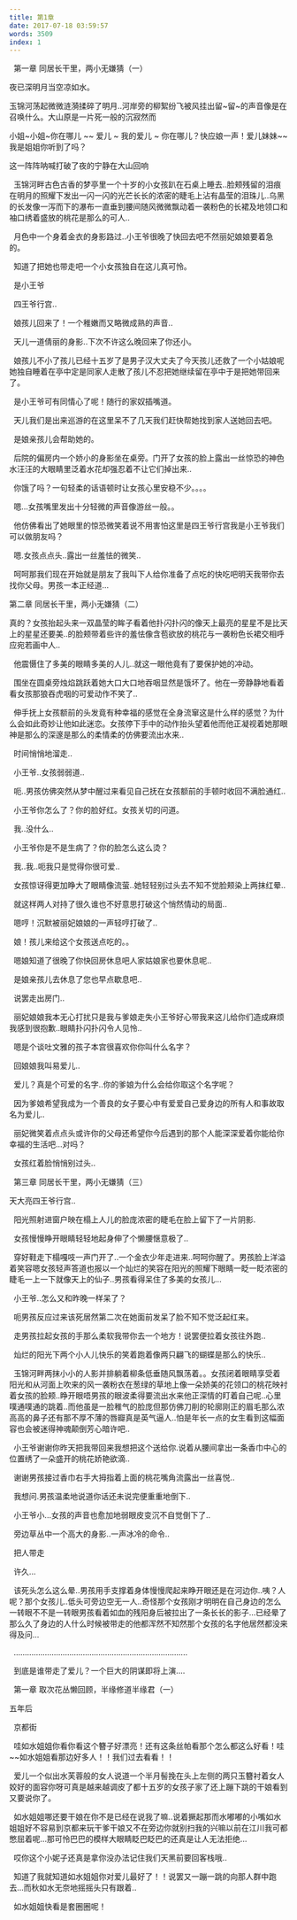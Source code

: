 ```yaml
---
title: 第1章
date: 2017-07-18 03:59:57
words: 3509
index: 1
---
```

<!-- deleteAbove -->



  第一章 同居长干里，两小无嫌猜（一）



夜已深明月当空凉如水。




玉锦河荡起微微涟漪揉碎了明月..河岸旁的柳絮纷飞被风挂出留~留~的声音像是在召唤什么。大山原是一片死一般的沉寂然而



小姐~小姐~你在哪儿 ~~ 爱儿 ~ 我的爱儿 ~  你在哪儿？快应娘一声！爱儿妹妹~~我是姐姐你听到了吗？



这一阵阵呐喊打破了夜的宁静在大山回响





  玉锦河畔古色古香的梦亭里一个十岁的小女孩趴在石桌上睡去..脸颊残留的泪痕在明月的照耀下发出一闪一闪的光芒长长的浓密的睫毛上沾有晶莹的泪珠儿..乌黑的长发像一泻而下的瀑布一直垂到腰间随风微微飘动着一袭粉色的长裙及地领口和袖口绣着盛放的桃花是那么的可人..





  月色中一个身着金衣的身影路过..小王爷很晚了快回去吧不然丽妃娘娘要着急的。





  知道了把她也带走吧一个小女孩独自在这儿真可怜。





  是小王爷





  四王爷行宫..





  娘孩儿回来了！一个稚嫩而又略微成熟的声音..





  天儿一道倩丽的身影..下次不许这么晚回来了你还小。





  娘孩儿不小了孩儿已经十五岁了是男子汉大丈夫了今天孩儿还救了一个小姑娘呢她独自睡着在亭中定是同家人走散了孩儿不忍把她继续留在亭中于是把她带回来了。





  是小王爷可有同情心了呢！随行的家奴插嘴道。





  天儿我们是出来巡游的在这里呆不了几天我们赶快帮她找到家人送她回去吧。





  是娘亲孩儿会帮助她的。





  后院的偏房内一个娇小的身影坐在桌旁。门开了女孩的脸上露出一丝惊恐的神色水汪汪的大眼睛里泛着水花却强忍着不让它们掉出来..





  你饿了吗？一句轻柔的话语顿时让女孩心里安稳不少。。。。





  嗯...女孩嘴里发出十分轻微的声音像游丝一般。。





  他仿佛看出了她眼里的惊恐微笑着说不用害怕这里是四王爷行宫我是小王爷我们可以做朋友吗？





  嗯.女孩点点头..露出一丝羞怯的微笑..





  呵呵那我们现在开始就是朋友了我叫下人给你准备了点吃的快吃吧明天我带你去找你父母。男孩一本正经道...





第二章 同居长干里，两小无嫌猜（二）



真的？女孩抬起头来一双晶莹的眸子看着他扑闪扑闪的像天上最亮的星星不是比天上的星星还要美..的脸颊带着些许的羞怯像含苞欲放的桃花与一袭粉色长裙交相呼应宛若画中人..





  他震慑住了多美的眼睛多美的人儿..就这一眼他竟有了要保护她的冲动。





  围坐在圆桌旁烛焰跳跃着她大口大口地吞咽显然是饿坏了。他在一旁静静地看着看女孩那狼吞虎咽的可爱动作不笑了..





  伸手抚上女孩额前的头发竟有种幸福的感觉在全身流窜这是什么样的感觉？为什么会如此奇妙让他如此迷恋。女孩停下手中的动作抬头望着他而他正凝视着她那眼神是那么的深邃是那么的柔情柔的仿佛要流出水来..





  时间悄悄地溜走..





  小王爷..女孩弱弱道..





  呃..男孩仿佛突然从梦中醒过来看见自己抚在女孩额前的手顿时收回不满脸通红..





  小王爷你怎么了？你的脸好红。女孩关切的问道。





  我..没什么..





  小王爷你是不是生病了？你的脸怎么这么烫？





  我..我..呃我只是觉得你很可爱..





  女孩惊讶得更加睁大了眼睛像流萤..她轻轻别过头去不知不觉脸颊染上两抹红晕..





  就这样两人对持了很久谁也不好意思打破这个悄然情动的局面..





  嗯哼！沉默被丽妃娘娘的一声轻哼打破了..





  娘！孩儿来给这个女孩送点吃的。。





  嗯娘知道了很晚了你快回房休息吧人家姑娘家也要休息呢..





  是娘亲孩儿去休息了您也早点歇息吧..





  说罢走出房门..





  丽妃娘娘我本无心打扰只是我与爹娘走失小王爷好心带我来这儿给你们造成麻烦我感到很抱歉..眼睛扑闪扑闪令人见怜..





  嗯是个谈吐文雅的孩子本宫很喜欢你你叫什么名字？





  回娘娘我叫易爱儿..





  爱儿？真是个可爱的名字..你的爹娘为什么会给你取这个名字呢？





  因为爹娘希望我成为一个善良的女子要心中有爱爱自己爱身边的所有人和事故取名为爱儿..





  丽妃微笑着点点头或许你的父母还希望你今后遇到的那个人能深深爱着你能给你幸福的生活吧...对吗？





  女孩红着脸悄悄别过头..

  第三章 同居长干里，两小无嫌猜（三）



天大亮四王爷行宫..





  阳光照射进窗户映在榻上人儿的脸庞浓密的睫毛在脸上留下了一片阴影.





  女孩慢慢睁开眼睛轻轻地起身伸了个懒腰惬意极了..





  穿好鞋走下榻嘎吱一声门开了..一个金衣少年走进来..呵呵你醒了。男孩脸上洋溢着笑容嗯女孩轻声答道也报以一个灿烂的笑容在阳光的照耀下眼睛一眨一眨浓密的睫毛一上一下就像天上的仙子..男孩看得呆住了多美的女孩儿...





  小王爷..怎么又和昨晚一样呆了？





  呃男孩反应过来该死居然第二次在她面前发呆了脸不知不觉泛起红来。





  走男孩拉起女孩的手那么柔软我带你去一个地方！说罢便拉着女孩往外跑..





  灿烂的阳光下两个小人儿快乐的笑着跑着像两只翩飞的蝴蝶是那么的快乐..





  玉锦河畔两抹小小的人影并排躺着柳条低垂随风飘荡着。。女孩闭着眼睛享受着阳光和从河面上吹来的风一袭粉衣在葱绿的草地上像一朵娇美的花领口的桃花映衬着女孩的脸颊..睁开眼唔男孩的眼波柔得要流出水来他正深情的盯着自己呢..心里噗通噗通的跳着..而他虽是一脸稚气的脸庞但那仿佛刀削的轮廓刚正的眉毛那么浓高高的鼻子还有那不厚不薄的唇瓣真是英气逼人..怕是年长一点的女生看到这幅面容也会被迷得神魂颠倒芳心暗许吧..





  小王爷谢谢你昨天把我带回来我想把这个送给你.说着从腰间拿出一条香巾中心的位置绣了一朵盛开的桃花娇艳欲滴..





  谢谢男孩接过香巾右手大拇指着上面的桃花嘴角流露出一丝喜悦..





  我想问.男孩温柔地说道你话还未说完便重重地倒下..





  小王爷小...女孩的声音也愈加地弱眼皮变沉不自觉倒下了..





  旁边草丛中一个高大的身影..一声冰冷的命令..





  把人带走





  许久...





  该死头怎么这么晕..男孩用手支撑着身体慢慢爬起来睁开眼还是在河边你..咦？人呢？那个女孩儿..低头可旁边空无一人..奇怪那个女孩刚才明明在自己身边的怎么一转眼不不是一转眼男孩看着如血的残阳身后被拉出了一条长长的影子...已经晕了那么久了身边的人什么时候被带走的他都浑然不知然那个女孩的名字他居然都没来得及问...





  ..............................................................................





  到底是谁带走了爱儿？一个巨大的阴谋即将上演....

  第一章 取次花丛懒回顾，半缘修道半缘君（一）



五年后





  京都街





  哇如水姐姐你看你看这个簪子好漂亮！还有这条丝帕看那个怎么都这么好看！哇~~如水姐姐看那边好多人！！我们过去看看！！





  爱儿一个似出水芙蓉般的女人说道一个半月髻挽在头上左侧的两只玉簪衬着女人姣好的面容你呀可真是越来越调皮了都十五岁的女孩子家了还上蹦下跳的干娘看到又要说你了。





  如水姐姐哪还要干娘在你不是已经在说我了嘛..说着撅起那而水嘟嘟的小嘴如水姐姐好不容易到京都来玩干爹干娘又不在旁边你就别扫我的兴嘛以前在江川我可都憋屈着呢...那可怜巴巴的模样大眼睛眨巴眨巴的还真是让人无法拒绝...





  哎你这个小妮子还真是拿你没办法记住我们天黑前要回客栈哦..





  知道了我就知道如水姐姐你对爱儿最好了！！说罢又一蹦一跳的向那人群中跑去...而秋如水无奈地摇摇头只有跟着..





  如水姐姐快看是套圈圈呢！

　
